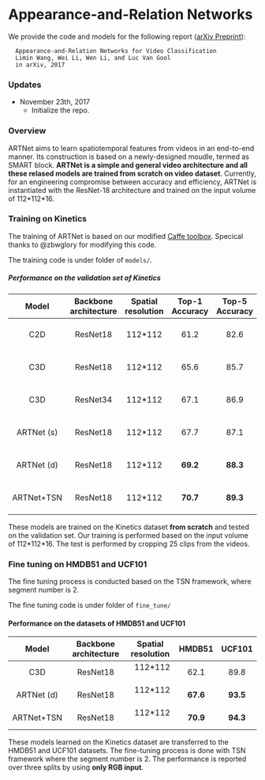 # Appearance-and-Relation Networks
We provide the code and models for the following report ([arXiv Preprint](https://arxiv.org/abs/1711.09125)):

      Appearance-and-Relation Networks for Video Classification
      Limin Wang, Wei Li, Wen Li, and Luc Van Gool
      in arXiv, 2017
### Updates
- November 23th, 2017
  * Initialize the repo.
  
### Overview
ARTNet aims to learn spatiotemporal features from videos in an end-to-end manner. Its construction is based on a newly-designed moudle, termed as SMART block. **ARTNet is a simple and general video architecture and all these relased models are trained from scratch on video dataset**. Currently, for an engineering compromise between accuracy and efficiency, ARTNet is instantiated with the ResNet-18 architecture and trained on the input volume of 112\*112\*16. 

### Training on Kinetics
The training of ARTNet is based on our modified [Caffe toolbox](https://github.com/yjxiong/caffe/tree/3D). Specical thanks to @zbwglory for modifying this code. 

The training code is under folder of `models/`.

##### Performance on the validation set of Kinetics

|        Model        | Backbone architecture | Spatial resolution | Top-1 Accuracy | Top-5 Accuracy |
|:-------------------:|:--------------:|:--------------:| :--------------:| :--------------:|
| C2D |    ResNet18   |    112\*112   |  61.2 | 82.6 |
| C3D |    ResNet18   |    112\*112   |  65.6 | 85.7 |
| C3D |    ResNet34   |    112\*112   |  67.1 | 86.9 |
| ARTNet (s) |    ResNet18   |    112\*112   |  67.7 | 87.1 |
| ARTNet (d) |    ResNet18   |    112\*112   |  **69.2** | **88.3** |
| ARTNet+TSN |    ResNet18   |    112\*112   |  **70.7** | **89.3** |

These models are trained on the Kinetics dataset **from scratch** and tested on the validation set. Our training is performed based on the input volume of 112\*112\*16. The test is performed by cropping 25 clips from the videos.

### Fine tuning on HMDB51 and UCF101
The fine tuning process is conducted based on the TSN framework, where segment number is 2.

The fine tuning code is under folder of `fine_tune/`

#### Performance on the datasets of HMDB51 and UCF101
|        Model        | Backbone architecture | Spatial resolution | HMDB51 | UCF101 |
|:-------------------:|:--------------:|:--------------:| :--------------:| :--------------:|
| C3D |    ResNet18   |    112\*112   |  62.1 | 89.8 |
| ARTNet (d) |    ResNet18   |    112\*112   |  **67.6** | **93.5** |
| ARTNet+TSN |    ResNet18   |    112\*112   |  **70.9** | **94.3** |

These models learned on the Kinetics dataset are transferred to the HMDB51 and UCF101 datasets. The fine-tuning process is done with TSN framework where the segment number is 2. The performance is reported over three splits by using **only RGB input**.
